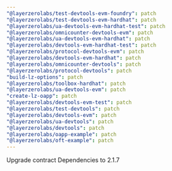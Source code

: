 ```yaml
---
"@layerzerolabs/test-devtools-evm-foundry": patch
"@layerzerolabs/test-devtools-evm-hardhat": patch
"@layerzerolabs/ua-devtools-evm-hardhat-test": patch
"@layerzerolabs/omnicounter-devtools-evm": patch
"@layerzerolabs/ua-devtools-evm-hardhat": patch
"@layerzerolabs/devtools-evm-hardhat-test": patch
"@layerzerolabs/protocol-devtools-evm": patch
"@layerzerolabs/devtools-evm-hardhat": patch
"@layerzerolabs/omnicounter-devtools": patch
"@layerzerolabs/protocol-devtools": patch
"build-lz-options": patch
"@layerzerolabs/toolbox-hardhat": patch
"@layerzerolabs/ua-devtools-evm": patch
"create-lz-oapp": patch
"@layerzerolabs/devtools-evm-test": patch
"@layerzerolabs/test-devtools": patch
"@layerzerolabs/devtools-evm": patch
"@layerzerolabs/ua-devtools": patch
"@layerzerolabs/devtools": patch
"@layerzerolabs/oapp-example": patch
"@layerzerolabs/oft-example": patch
---
```


Upgrade contract Dependencies to 2.1.7
